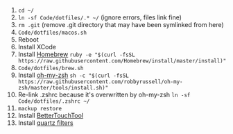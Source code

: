 1. `cd ~/`
1. `ln -sf Code/dotfiles/.* ~/` (ignore errors, files link fine)
1. `rm .git` (remove .git directory that may have been symlinked from here)
1. `Code/dotfiles/macos.sh`
1. Reboot
1. Install XCode
1. Install [Homebrew](https://brew.sh/) `ruby -e "$(curl -fsSL https://raw.githubusercontent.com/Homebrew/install/master/install)"`
1. `Code/dotfiles/brew.sh`
1. Install [oh-my-zsh](https://github.com/robbyrussell/oh-my-zsh) `sh -c "$(curl -fsSL https://raw.githubusercontent.com/robbyrussell/oh-my-zsh/master/tools/install.sh)"`
1. Re-link .zshrc because it's overwritten by oh-my-zsh `ln -sf Code/dotfiles/.zshrc ~/`
1. `mackup restore`
1. Install [BetterTouchTool](https://bettertouchtool.net/releases/btt_2.428_recovery_mojave.zip)
1. Install [quartz filters](https://github.com/doekman/Apple-Quartz-Filters/releases)

